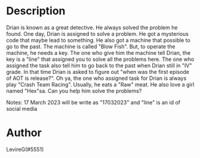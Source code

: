 # Description
Drian is known as a great detective. He always solved the problem he found. One day, Drian is assigned to solve a problem. He got a mysterious code that maybe lead to something. He also got a machine that possible to go to the past. The machine is called "Blow Fish". But, to operate the machine, he needs a key. The one who give him the machine tell Drian, the key is a "line" that assigned you to solve all the problems here. The one who assigned the task also tell him to go back to the past when Drian still in "IV" grade. In that time Drian is asked to figure out "when was the first episode of AOT is release?". Oh ya, the one who assigned task for Drian is always play "Crash Team Racing". Usually, he eats a "Raw" meat. He also love a girl named "Hex"sa. Can you help him solve the problems?

Notes: 17 March 2023 will be write as "17032023" and "line" is an id of social media

# Author
LevireG(#5551)
